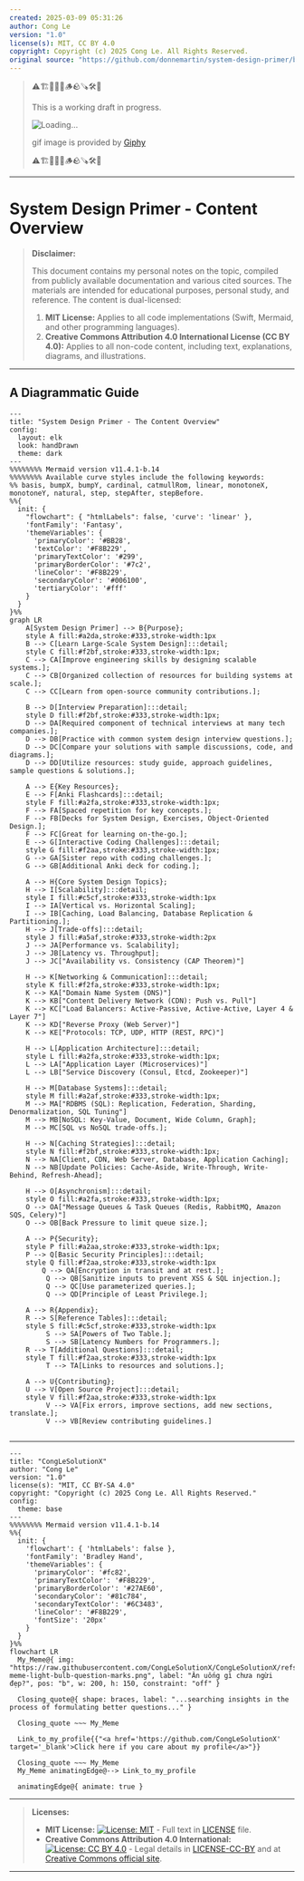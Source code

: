```yaml
---
created: 2025-03-09 05:31:26
author: Cong Le
version: "1.0"
license(s): MIT, CC BY 4.0
copyright: Copyright (c) 2025 Cong Le. All Rights Reserved.
original source: "https://github.com/donnemartin/system-design-primer/blob/master/README.md"
---
```




> ⚠️🏗️🚧🦺🧱🪵🪨🪚🛠️👷
> 
> This is a working draft in progress.
> 
> ![Loading...](https://media4.giphy.com/media/v1.Y2lkPTc5MGI3NjExb2Y3MWpzdXVkY2Y0YXRhZHliMzFxbm1sNWk2eHkzOWlncmYxcGI1eSZlcD12MV9pbnRlcm5hbF9naWZfYnlfaWQmY3Q9Zw/9LQHvkbIzTSLe/giphy.gif)
> 
> gif image is provided by [Giphy](https://giphy.com)
> 
> ⚠️🏗️🚧🦺🧱🪵🪨🪚🛠️👷

----

# System Design Primer - Content Overview
> **Disclaimer:**
>
> This document contains my personal notes on the topic,
> compiled from publicly available documentation and various cited sources.
> The materials are intended for educational purposes, personal study, and reference.
> The content is dual-licensed:
> 1. **MIT License:** Applies to all code implementations (Swift, Mermaid, and other programming languages).
> 2. **Creative Commons Attribution 4.0 International License (CC BY 4.0):** Applies to all non-code content, including text, explanations, diagrams, and illustrations.
---


## A Diagrammatic Guide 

```mermaid
---
title: "System Design Primer - The Content Overview"
config:
  layout: elk
  look: handDrawn
  theme: dark
---
%%%%%%%% Mermaid version v11.4.1-b.14
%%%%%%%% Available curve styles include the following keywords:
%% basis, bumpX, bumpY, cardinal, catmullRom, linear, monotoneX, monotoneY, natural, step, stepAfter, stepBefore.
%%{
  init: {
    "flowchart": { "htmlLabels": false, 'curve': 'linear' },
    'fontFamily': 'Fantasy',
    'themeVariables': {
      'primaryColor': '#BB28',
      'textColor': '#F8B229',
      'primaryTextColor': '#299',
      'primaryBorderColor': '#7c2',
      'lineColor': '#F8B229',
      'secondaryColor': '#006100',
      'tertiaryColor': '#fff'
    }
  }
}%%
graph LR
    A[System Design Primer] --> B{Purpose};
    style A fill:#a2da,stroke:#333,stroke-width:1px
    B --> C[Learn Large-Scale System Design]:::detail;
    style C fill:#f2bf,stroke:#333,stroke-width:1px;
    C --> CA[Improve engineering skills by designing scalable systems.];
    C --> CB[Organized collection of resources for building systems at scale.];
    C --> CC[Learn from open-source community contributions.];

    B --> D[Interview Preparation]:::detail;
    style D fill:#f2bf,stroke:#333,stroke-width:1px;
    D --> DA[Required component of technical interviews at many tech companies.];
    D --> DB[Practice with common system design interview questions.];
    D --> DC[Compare your solutions with sample discussions, code, and diagrams.];
    D --> DD[Utilize resources: study guide, approach guidelines, sample questions & solutions.];

    A --> E{Key Resources};
    E --> F[Anki Flashcards]:::detail;
    style F fill:#a2fa,stroke:#333,stroke-width:1px;
    F --> FA[Spaced repetition for key concepts.];
    F --> FB[Decks for System Design, Exercises, Object-Oriented Design.];
    F --> FC[Great for learning on-the-go.];
    E --> G[Interactive Coding Challenges]:::detail;
    style G fill:#f2aa,stroke:#333,stroke-width:1px;
    G --> GA[Sister repo with coding challenges.];
    G --> GB[Additional Anki deck for coding.];

    A --> H{Core System Design Topics};
    H --> I[Scalability]:::detail;
    style I fill:#c5cf,stroke:#333,stroke-width:1px
    I --> IA[Vertical vs. Horizontal Scaling];
    I --> IB[Caching, Load Balancing, Database Replication & Partitioning.];
    H --> J[Trade-offs]:::detail;
    style J fill:#a5af,stroke:#333,stroke-width:2px
    J --> JA[Performance vs. Scalability];
    J --> JB[Latency vs. Throughput];
    J --> JC["Availability vs. Consistency (CAP Theorem)"]

    H --> K[Networking & Communication]:::detail;
    style K fill:#f2fa,stroke:#333,stroke-width:1px;
    K --> KA["Domain Name System (DNS)"]
    K --> KB["Content Delivery Network (CDN): Push vs. Pull"]
    K --> KC["Load Balancers: Active-Passive, Active-Active, Layer 4 & Layer 7"]
    K --> KD["Reverse Proxy (Web Server)"]
    K --> KE["Protocols: TCP, UDP, HTTP (REST, RPC)"]

    H --> L[Application Architecture]:::detail;
    style L fill:#a2fa,stroke:#333,stroke-width:1px;
    L --> LA["Application Layer (Microservices)"]
    L --> LB["Service Discovery (Consul, Etcd, Zookeeper)"]

    H --> M[Database Systems]:::detail;
    style M fill:#a2af,stroke:#333,stroke-width:1px;
    M --> MA["RDBMS (SQL): Replication, Federation, Sharding, Denormalization, SQL Tuning"]
    M --> MB[NoSQL: Key-Value, Document, Wide Column, Graph];
    M --> MC[SQL vs NoSQL trade-offs.];

    H --> N[Caching Strategies]:::detail;
    style N fill:#f2bf,stroke:#333,stroke-width:1px;
    N --> NA[Client, CDN, Web Server, Database, Application Caching];
    N --> NB[Update Policies: Cache-Aside, Write-Through, Write-Behind, Refresh-Ahead];

    H --> O[Asynchronism]:::detail;
    style O fill:#a2fa,stroke:#333,stroke-width:1px;
    O --> OA["Message Queues & Task Queues (Redis, RabbitMQ, Amazon SQS, Celery)"]
    O --> OB[Back Pressure to limit queue size.];

    A --> P{Security};
    style P fill:#a2aa,stroke:#333,stroke-width:1px;
    P --> Q[Basic Security Principles]:::detail;
    style Q fill:#f2aa,stroke:#333,stroke-width:1px
        Q --> QA[Encryption in transit and at rest.];
         Q --> QB[Sanitize inputs to prevent XSS & SQL injection.];
         Q --> QC[Use parameterized queries.];
         Q --> QD[Principle of Least Privilege.];

    A --> R{Appendix};
    R --> S[Reference Tables]:::detail;
    style S fill:#c5cf,stroke:#333,stroke-width:1px
         S --> SA[Powers of Two Table.];
         S --> SB[Latency Numbers for Programmers.];
    R --> T[Additional Questions]:::detail;
    style T fill:#f2aa,stroke:#333,stroke-width:1px
         T --> TA[Links to resources and solutions.];

    A --> U{Contributing};
    U --> V[Open Source Project]:::detail;
    style V fill:#f2aa,stroke:#333,stroke-width:1px
         V --> VA[Fix errors, improve sections, add new sections, translate.];
         V --> VB[Review contributing guidelines.]
         
```





---

<!-- 
```mermaid
%% Current Mermaid version
info
```  -->


```mermaid
---
title: "CongLeSolutionX"
author: "Cong Le"
version: "1.0"
license(s): "MIT, CC BY-SA 4.0"
copyright: "Copyright (c) 2025 Cong Le. All Rights Reserved."
config:
  theme: base
---
%%%%%%%% Mermaid version v11.4.1-b.14
%%{
  init: {
    'flowchart': { 'htmlLabels': false },
    'fontFamily': 'Bradley Hand',
    'themeVariables': {
      'primaryColor': '#fc82',
      'primaryTextColor': '#F8B229',
      'primaryBorderColor': '#27AE60',
      'secondaryColor': '#81c784',
      'secondaryTextColor': '#6C3483',
      'lineColor': '#F8B229',
      'fontSize': '20px'
    }
  }
}%%
flowchart LR
  My_Meme@{ img: "https://raw.githubusercontent.com/CongLeSolutionX/CongLeSolutionX/refs/heads/main/assets/images/My-meme-light-bulb-question-marks.png", label: "Ăn uống gì chưa ngừi đẹp?", pos: "b", w: 200, h: 150, constraint: "off" }

  Closing_quote@{ shape: braces, label: "...searching insights in the process of formulating better questions..." }

  Closing_quote ~~~ My_Meme
    
  Link_to_my_profile{{"<a href='https://github.com/CongLeSolutionX' target='_blank'>Click here if you care about my profile</a>"}}

  Closing_quote ~~~ My_Meme
  My_Meme animatingEdge@--> Link_to_my_profile
  
  animatingEdge@{ animate: true }

```

---
> **Licenses:**
>
> - **MIT License:**  [![License: MIT](https://img.shields.io/badge/License-MIT-yellow.svg)](LICENSE) - Full text in [LICENSE](LICENSE) file.
> - **Creative Commons Attribution 4.0 International:** [![License: CC BY 4.0](https://licensebuttons.net/l/by/4.0/88x31.png)](LICENSE-CC-BY) - Legal details in [LICENSE-CC-BY](LICENSE-CC-BY) and at [Creative Commons official site](http://creativecommons.org/licenses/by/4.0/).
> 
---
